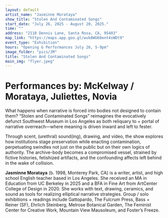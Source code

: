 ```yaml
---
layout: default
artist_name: "Jasminne Morataya"
show_title: "Stolen And Contaminated Songs"
start_date: "July 26, 2025 - August 20, 2025."
time: ""
address: "2110 Dennis Lane, Santa Rosa, CA, 95403"
map_link: "https://maps.app.goo.gl/wuk8WU68ent4sWDt9"
event_type: "Exhibition"
hours: "Opening & Performances July 26, 5-9pm"
image_folder: "pics/JM"
title: "Stolen And Contaminated Songs"
main_img: "flyer.jpeg"
---
```

# Performances by: McKelway / Morataya, Juliettes, Novia
What happens when narrative is forced into bodies not designed to contain them? “Stolen and Contaminated Songs” reimagines the evocatively defunct Southwest Museum in Los Angeles as both reliquary to + portal of narrative overreach—where meaning is driven inward and left to fester. 

Through scent, (urethral) sound(ing), drawing, and video, the show explores how institutions stage preservation while enacting contamination, perpetuating swindles not just on the public but on their own logics of authority. The archive-body becomes a compromised vessel, strained by fictive histories, fetishized artifacts, and the confounding affects left behind in the wake of collision.

**Jasminne Morataya** (b. 1998, Monterey Park, CA) is a writer, artist, and high school English teacher based in Los Angeles. She received an MA in Education from UC Berkeley in 2025 and a BFA in Fine Art from ArtCenter College of Design in 2020. She works with text, drawing, ceramics, and sound as tools for realizing elliptical narrative strategies. Group / solo exhibitions + readings include Gattopardo, The Fulcrum Press, Bass + Reiner (SF), Ehrlich Steinberg, Melrose Botanical Garden, The Feminist Center for Creative Work, Mountain View Mausoleum, and Foster’s Freeze. 

